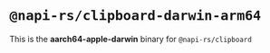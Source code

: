 # `@napi-rs/clipboard-darwin-arm64`

This is the **aarch64-apple-darwin** binary for `@napi-rs/clipboard`
